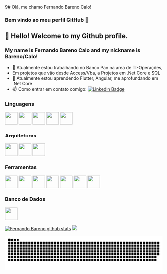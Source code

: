 9# Olá, me chamo Fernando Bareno Calo! 
### Bem vindo ao meu perfil GitHub 👋

## 👋 Hello! Welcome to my Github profile.
### My name is Fernando Bareno Calo and my nickname is Bareno/Calo!

- 🔭 Atualmente estou trabalhando no Banco Pan na area de TI-Operações, 
-   Em projetos que vão desde Access/Vba, a Projetos em .Net Core e SQL
- 🌱 Atualmente estou aprendendo Flutter, Angular, me aprofundando em .Net Core
- 📫 Como entrar em contato comigo: [![Linkedin Badge](https://img.shields.io/badge/-LinkedIn-blue?style=flat-square&logo=Linkedin&logoColor=white&link=https://www.linkedin.com/in/fernando-bareno-calo/)](https://www.linkedin.com/in/fernando-bareno-calo/)



### Linguagens
<img src="https://cdn.jsdelivr.net/gh/devicons/devicon/icons/csharp/csharp-original.svg" width="40" height="40"/> <img src="https://cdn.jsdelivr.net/gh/devicons/devicon/icons/javascript/javascript-original.svg" width="40" height="40"/> <img src="https://cdn.jsdelivr.net/gh/devicons/devicon/icons/python/python-original.svg" width="40" height="40"/> <img src="https://cdn.jsdelivr.net/gh/devicons/devicon/icons/dart/dart-original.svg" width="40" height="40"/> <img src="https://cdn.jsdelivr.net/gh/devicons/devicon/icons/r/r-original.svg" width="40" height="40"/>

### Arquiteturas
<img src="https://cdn.jsdelivr.net/gh/devicons/devicon/icons/dotnetcore/dotnetcore-original.svg" width="40" height="40"/> <img src="https://cdn.jsdelivr.net/gh/devicons/devicon/icons/flutter/flutter-original.svg" width="40" height="40"/> <img src="https://cdn.jsdelivr.net/gh/devicons/devicon/icons/angularjs/angularjs-original.svg" width="40" height="40"/>

### Ferramentas
<img src="https://cdn.jsdelivr.net/gh/devicons/devicon/icons/git/git-original.svg" width="40" height="40"/> <img src="https://cdn.jsdelivr.net/gh/devicons/devicon/icons/jira/jira-original-wordmark.svg" width="40" height="40"/> <img src="https://cdn.jsdelivr.net/gh/devicons/devicon/icons/visualstudio/visualstudio-plain.svg" width="40" height="40"/> <img src="https://cdn.jsdelivr.net/gh/devicons/devicon/icons/vscode/vscode-original.svg" width="40" height="40"/> <img src="https://cdn.jsdelivr.net/gh/devicons/devicon/icons/intellij/intellij-original-wordmark.svg"  width="40" height="40"/> <img src="https://cdn.jsdelivr.net/gh/devicons/devicon/icons/jupyter/jupyter-original-wordmark.svg" width="40" height="40" /> <img src="https://cdn.jsdelivr.net/gh/devicons/devicon/icons/rstudio/rstudio-original.svg" width="40" height="40" />

### Banco de Dados
<img  class="change-my-color" src="https://cdn.jsdelivr.net/gh/devicons/devicon/icons/microsoftsqlserver/microsoftsqlserver-plain-wordmark.svg" width="40" height="40"/>


[![Fernando Bareno github stats](https://github-readme-stats.vercel.app/api?username=nando1507&theme=dark&show_icons=true&count_private=true)](https://github.com/nando1507)
<img src="https://github-readme-stats.vercel.app/api/top-langs/?username=nando1507&layout=compact&langs_count=7&theme=dark"/>


![Snake animation](https://github.com/nando1507/nando1507/blob/output/github-contribution-grid-snake.svg)
